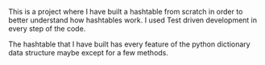 This is a project where I have built a hashtable from scratch in order to better understand how hashtables work. I used Test driven development in every step of the code.

The hashtable that I have built has every feature of the python dictionary data structure maybe except for a few methods.

